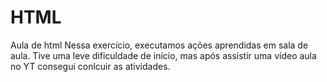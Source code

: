 # HTML
Aula de html 
Nessa exercício, executamos ações aprendidas em sala de aula. Tive uma leve dificuldade de início, mas após assistir uma vídeo aula no YT consegui conlcuir as atividades.
